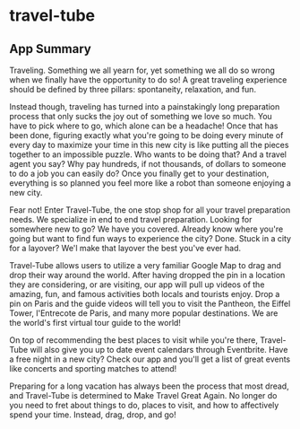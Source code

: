 # travel-tube 

## App Summary


Traveling. Something we all yearn for, yet something we all do so wrong when we finally have the opportunity to do so! A great traveling experience should be defined by three pillars: spontaneity, relaxation, and fun.

Instead though, traveling has turned into a painstakingly long preparation process that only sucks the joy out of something we love so much. You have to pick where to go, which alone can be a headache! Once that has been done, figuring exactly what you're going to be doing every minute of every day to maximize your time in this new city is like putting all the pieces together to an impossible puzzle. Who wants to be doing that? And a travel agent you say? Why pay hundreds, if not thousands, of dollars to someone to do a job you can easily do? Once you finally get to your destination, everything is so planned you feel more like a robot than someone enjoying a new city. 

Fear not! Enter Travel-Tube, the one stop shop for all your travel preparation needs. We specialize in end to end travel preparation. Looking for somewhere new to go? We have you covered. Already know where you're going but want to find fun ways to experience the city? Done. Stuck in a city for a layover? We'l make that layover the best you've ever had.

Travel-Tube allows users to utilize a very familiar Google Map to drag and drop their way around the world. After having dropped the pin in a location they are considering, or are visiting, our app will pull up videos of the amazing, fun, and famous activities both locals and tourists enjoy. Drop a pin on Paris and the guide videos will tell you to visit the Pantheon, the Eiffel Tower, l'Entrecote de Paris, and many more popular destinations. We are the world's first virtual tour guide to the world!

On top of recommending the best places to visit while you're there, Travel-Tube will also give you up to date event calendars through Eventbrite. Have a free night in a new city? Check our app and you'll get a list of great events like concerts and sporting matches to attend!

Preparing for a long vacation has always been the process that most dread, and Travel-Tube is determined to Make Travel Great Again. No longer do you need to fret about things to do, places to visit, and how to affectively spend your time. Instead, drag, drop, and go!
